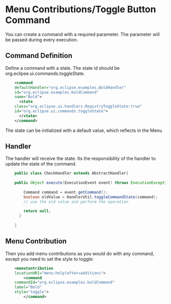 

Menu Contributions/Toggle Button Command
========================================

You can create a command with a required parameter. The parameter will be passed during every execution.

Command Definition
------------------

Define a command with a state. The state id should be org.eclipse.ui.commands.toggleState.

```xml
    <command
    defaultHandler="org.eclipse.examples.BoldHandler"
    id="org.eclipse.examples.boldCommand"
    name="Bold">
      <state
    class="org.eclipse.ui.handlers.RegistryToggleState:true"
    id="org.eclipse.ui.commands.toggleState">
      </state>
    </command>
```

The state can be initialized with a default value, which reflects in the Menu

Handler
-------

The handler will receive the state. Its the responsibility of the handler to update the state of the command.

```java
    public class CheckHandler extends AbstractHandler{
     
    public Object execute(ExecutionEvent event) throws ExecutionException {
     
        Command command = event.getCommand();
        boolean oldValue = HandlerUtil.toggleCommandState(command);
        // use the old value and perform the operation
     
        return null;
      }
     
    }
```

Menu Contribution
-----------------

Then you add menu contributions as you would do with any command, except you need to set the style to toggle:

```xml
    <menuContribution
    locationURI="menu:help?after=additions">
        <command
    commandId="org.eclipse.examples.boldCommand"
    label="Bold"
    style="toggle">
        </command>
```
